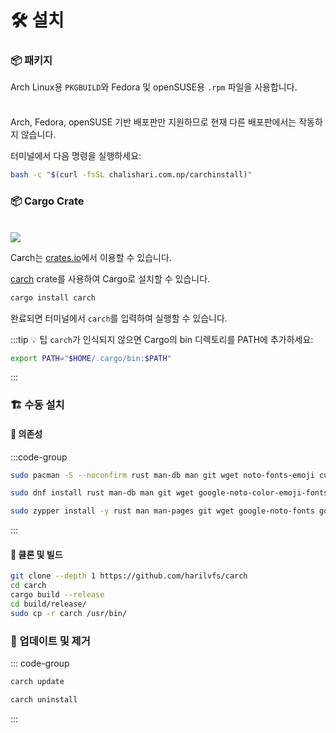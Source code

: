 # 🛠️ 설치

### 📦 패키지

Arch Linux용 `PKGBUILD`와 Fedora 및 openSUSE용 `.rpm` 파일을 사용합니다.

<div class="danger custom-block" style="padding-top: 8px">

Arch, Fedora, openSUSE 기반 배포판만 지원하므로 현재 다른 배포판에서는 작동하지 않습니다.

</div>

터미널에서 다음 명령을 실행하세요:

```sh
bash -c "$(curl -fsSL chalishari.com.np/carchinstall)"
``` 

### 📦 Cargo Crate

<br>

<img src="https://img.shields.io/crates/v/carch?style=for-the-badge&logo=rust&color=f5a97f&logoColor=fe640b&labelColor=171b22" >

Carch는 [crates.io](https://crates.io/)에서 이용할 수 있습니다.

[carch](https://crates.io/crates/carch) crate를 사용하여 Cargo로 설치할 수 있습니다.

```sh
cargo install carch
```

완료되면 터미널에서 `carch`를 입력하여 실행할 수 있습니다.

:::tip :bulb: 팁
`carch`가 인식되지 않으면 Cargo의 bin 디렉토리를 PATH에 추가하세요:

```sh
export PATH="$HOME/.cargo/bin:$PATH"
```

:::

### 🏗️ 수동 설치

#### 📜 의존성

:::code-group

```sh [<i class="devicon-archlinux-plain"></i> Arch]
sudo pacman -S --noconfirm rust man-db man git wget noto-fonts-emoji curl bash-completion ttf-nerd-fonts-symbols ttf-jetbrains-mono-nerd cargo
```

```sh [<i class="devicon-fedora-plain"></i> Fedora]
sudo dnf install rust man-db man git wget google-noto-color-emoji-fonts google-noto-emoji-fonts jetbrains-mono-fonts-all bash-completion-devel curl cargo -y
```

```sh [<i class="devicon-opensuse-plain"></i>  openSUSE ]
sudo zypper install -y rust man man-pages git wget google-noto-fonts google-noto-coloremoji-fonts jetbrains-mono-fonts  symbols-only-nerd-fonts bash-completion curl 
```

:::

#### 🔧 클론 및 빌드

```sh
git clone --depth 1 https://github.com/harilvfs/carch
cd carch
cargo build --release
cd build/release/
sudo cp -r carch /usr/bin/
```

### 🔄 업데이트 및 제거

::: code-group

```sh [ 🔄 업데이트 ]
carch update
```

```sh [ 🗑️ 제거 ]
carch uninstall
```

:::